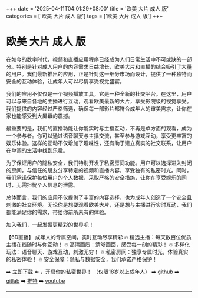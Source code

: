 +++
date = '2025-04-11T04:01:29+08:00'
title = '欧美 大片 成人 版'
categories = ['欧美 大片 成人 版']
tags = ['欧美 大片 成人 版']
+++

# 欧美 大片 成人 版

在如今的数字时代，视频和直播应用程序已经成为人们日常生活中不可或缺的一部分。特别是针对成人用户的内容需求日益增长，欧美大片和直播的结合吸引了大量的用户。我们最新推出的应用，正是针对这一细分市场而设计，提供了一种独特而安全的互动体验，让成年人可以尽情享受视觉盛宴。

我们的应用不仅仅是一个视频播放工具，它是一种全新的社交平台。在这里，用户可以与来自各地的主播进行互动，观看欧美最新的大片，享受影院级的视觉享受。我们提供的内容经过严格筛选，确保每一部影片都符合成年人的审美需求，让你在家也能感受到大屏幕的震撼。

最重要的是，我们的直播功能让你能实时与主播互动，不再是单方面的观看，成为一个参与者。你可以通过语音聊天与主播交流，甚至参与游戏互动，享受更丰富的娱乐体验。这样的互动不仅增加了趣味性，还有助于建立真实的社交联系，让用户在单调的生活中找到乐趣。

为了保证用户的隐私安全，我们特别开发了私密房间功能。用户可以选择进入封闭的房间，与信任的朋友分享特定的视频和直播内容，享受独有的私密时光。同时，我们承诺保护每位用户的个人数据，采取严格的安全措施，让你在享受娱乐的同时，无需担忧个人信息的泄露。

总体而言，我们的应用不仅提供了丰富的内容选择，也为成年人创造了一个安全且刺激的社交环境。无论你是想要观看欧美大片，还是想与主播进行实时互动，我们都能满足你的需求，带给你前所未有的体验。

加入我们，一起发掘更精彩的世界吧！

【6D直播】
成年人的专属空间，实时互动尽享精彩
🔥 精选主播：每天数百位优质主播在线随时与你互动！
🔥 高清画质：清晰画面，感受每一刻的精彩！
🔥 多样化玩法：语音聊天、游戏互动，刺激无穷！
🔥 私密房间：独享专属时光，体验真实的私密体验！
🔥 安全保障：隐私与数据安全，我们承诺严格保护！

➡️ [立即下载](https://down123.s3.ap-east-1.amazonaws.com/down/down.html?channelCode=blog) ⬅️ ，开启你的私密世界！
（仅限18岁以上成年人）
➡️ [github](https://aldult-live.github.io/)
➡️ [gitlab](https://seo-09598d.gitlab.io/)
➡️ [推特](https://x.com/wegame33)
➡️ [youtube](https://www.youtube.com/@6Dlive)

---
